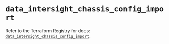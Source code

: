 # `data_intersight_chassis_config_import`

Refer to the Terraform Registry for docs: [`data_intersight_chassis_config_import`](https://registry.terraform.io/providers/ciscodevnet/intersight/1.0.71/docs/data-sources/chassis_config_import).
